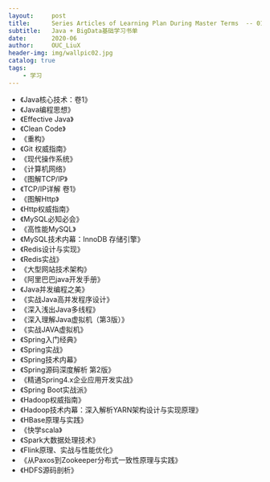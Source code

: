 ```yaml
---
layout:     post
title:      Series Articles of Learning Plan During Master Terms  -- 01
subtitle:   Java + BigData基础学习书单
date:       2020-06
author:     OUC_LiuX
header-img: img/wallpic02.jpg
catalog: true
tags:
    - 学习
---
```


<head>
    <script src="https://cdn.mathjax.org/mathjax/latest/MathJax.js?config=TeX-AMS-MML_HTMLorMML" type="text/javascript"></script>
    <script type="text/x-mathjax-config">
        MathJax.Hub.Config({
            tex2jax: {
            skipTags: ['script', 'noscript', 'style', 'textarea', 'pre'],
            inlineMath: [['$','$']]
            }
        });
    </script>
</head>     

* 《Java核心技术：卷1》    
* 《Java编程思想》   
* 《Effective Java》   
* 《Clean Code》   
* 《重构》   
* 《Git 权威指南》   
* 《现代操作系统》   
* 《计算机网络》   
* 《图解TCP/IP》   
* 《TCP/IP详解 卷1》   
* 《图解Http》   
* 《Http权威指南》   
* 《MySQL必知必会》   
* 《高性能MySQL》   
* 《MySQL技术内幕：InnoDB 存储引擎》   
* 《Redis设计与实现》    
* 《Redis实战》   
* 《大型网站技术架构》   
* 《阿里巴巴java开发手册》   
* 《Java并发编程之美》   
* 《实战Java高并发程序设计》   
* 《深入浅出Java多线程》   
* 《深入理解Java虚拟机（第3版）》    
* 《实战JAVA虚拟机》    
* 《Spring入门经典》   
* 《Spring实战》    
* 《Spring技术内幕》   
* 《Spring源码深度解析 第2版》   
* 《精通Spring4.x企业应用开发实战》    
* 《Spring Boot实战派》   
* 《Hadoop权威指南》   
* 《Hadoop技术内幕：深入解析YARN架构设计与实现原理》   
* 《HBase原理与实践》   
* 《快学scala》    
* 《Spark大数据处理技术》        
* 《Flink原理、实战与性能优化》    
* 《从Paxos到Zookeeper分布式一致性原理与实践》   
* 《HDFS源码剖析》

